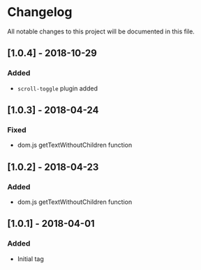 # Changelog
All notable changes to this project will be documented in this file.

## [1.0.4] - 2018-10-29

### Added
- `scroll-toggle` plugin added

## [1.0.3] - 2018-04-24

### Fixed
- dom.js getTextWithoutChildren function

## [1.0.2] - 2018-04-23

### Added
- dom.js getTextWithoutChildren function

## [1.0.1] - 2018-04-01

### Added
- Initial tag
